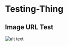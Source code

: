 # Testing-Thing

## Image URL Test
![alt text](https://ImageHoster.ylpuppy7.repl.co/hello-world.jpg)
